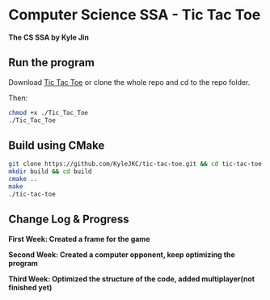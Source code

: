 # Computer Science SSA - Tic Tac Toe

**The CS SSA by Kyle Jin**

## Run the program

Download [Tic Tac Toe](https://github.com/KyleJKC/tic-tac-toe/blob/main/Tic_Tac_Toe) or clone the whole repo and cd to the repo folder.

Then:

```bash
chmod +x ./Tic_Tac_Toe
./Tic_Tac_Toe
```

## Build using CMake

```bash
git clone https://github.com/KyleJKC/tic-tac-toe.git && cd tic-tac-toe
mkdir build && cd build
cmake ..
make
./tic-tac-toe
```

## Change Log & Progress

**First Week: Created a frame for the game**

**Second Week: Created a computer opponent, keep optimizing the program**

**Third Week: Optimized the structure of the code, added multiplayer(not finished yet)**
